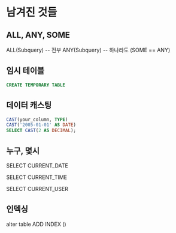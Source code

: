 # 남겨진 것들

## ALL, ANY, SOME

ALL(Subquery) -- 전부
ANY(Subquery) -- 하나라도
(SOME == ANY)

## 임시 테이블

```sql
CREATE TEMPORARY TABLE
```

## 데이터 캐스팅

```sql
CAST(your_column, TYPE)
CAST('2005-01-01' AS DATE)
SELECT CAST(2 AS DECIMAL);
```

## 누구, 몇시

SELECT CURRENT_DATE

SELECT CURRENT_TIME

SELECT CURRENT_USER

## 인덱싱
alter table 
ADD INDEX ()